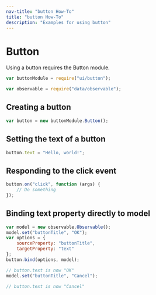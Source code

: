 ```yaml
---
nav-title: "button How-To"
title: "button How-To"
description: "Examples for using button"
---
```

# Button
Using a button requires the Button module.
``` JavaScript
var buttonModule = require("ui/button");

var observable = require("data/observable");

```
## Creating a button
``` JavaScript
var button = new buttonModule.Button();

```
## Setting the text of a button
``` JavaScript
button.text = "Hello, world!";

```
## Responding to the click event
``` JavaScript
button.on("click", function (args) {
    // Do something
});

```
## Binding text property directly to model
``` JavaScript
var model = new observable.Observable();
model.set("buttonTitle", "OK");
var options = {
    sourceProperty: "buttonTitle",
    targetProperty: "text"
};
button.bind(options, model);

// button.text is now "OK"
model.set("buttonTitle", "Cancel");

// button.text is now "Cancel"
```
